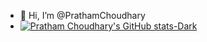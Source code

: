 - 👋 Hi, I’m @PrathamChoudhary
- [![Pratham Choudhary's GitHub stats-Dark](https://github-readme-stats.vercel.app/api?username=PrathamChoudharyy&show_icons=true&theme=radial#gh-dark-mode-only)](https://github.com/PrathamChoudharyy/github-readme-stats#gh-dark-mode-only)
